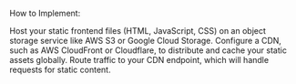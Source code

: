 How to Implement:

Host your static frontend files (HTML, JavaScript, CSS) on an object storage service like AWS S3 or Google Cloud Storage.
Configure a CDN, such as AWS CloudFront or Cloudflare, to distribute and cache your static assets globally.
Route traffic to your CDN endpoint, which will handle requests for static content.